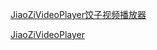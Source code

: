 [JiaoZiVideoPlayer饺子视频播放器](https://www.jianshu.com/p/93b788615655)

[JiaoZiVideoPlayer](https://github.com/lipangit/JiaoZiVideoPlayer)

